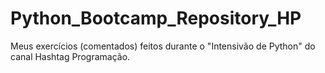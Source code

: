 # Python_Bootcamp_Repository_HP

Meus exercícios (comentados) feitos durante o "Intensivão de Python" do canal Hashtag Programação.
